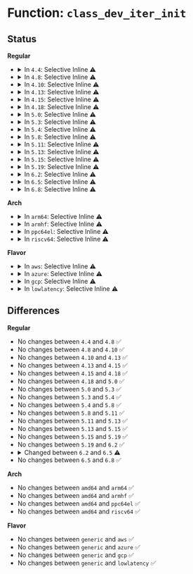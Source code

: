 # Function: <code>class_dev_iter_init</code>

## Status
<b>Regular</b>
<ul>
<li>
<details>
<summary>In <code>4.4</code>: Selective Inline ⚠️</summary>

```c
void class_dev_iter_init(struct class_dev_iter *iter, struct class *class, struct device *start, const struct device_type *type);
```

**Collision:** Unique Global

**Inline:** Selective

**Transformation:** False

**Instances:**

```
In drivers/base/class.c (ffffffff8154cce0)
Location: drivers/base/class.c:294
Inline: True
Inline callers:
  - drivers/base/class.c:class_interface_register
  - drivers/base/class.c:class_interface_unregister
Direct callers:
  - block/genhd.c:disk_seqf_start
  - block/genhd.c:blk_lookup_devt
  - block/genhd.c:printk_all_partitions
  - drivers/phy/phy-core.c:of_phy_simple_xlate
  - drivers/extcon/extcon.c:extcon_register_interest
```
**Symbols:**

```
ffffffff8154cce0-ffffffff8154cd21: class_dev_iter_init (STB_GLOBAL)
```
</details>
</li>
<li>
<details>
<summary>In <code>4.8</code>: Selective Inline ⚠️</summary>

```c
void class_dev_iter_init(struct class_dev_iter *iter, struct class *class, struct device *start, const struct device_type *type);
```

**Collision:** Unique Global

**Inline:** Selective

**Transformation:** False

**Instances:**

```
In drivers/base/class.c (ffffffff8159ecce)
Location: drivers/base/class.c:294
Inline: True
Inline callers:
  - drivers/base/class.c:class_interface_unregister
  - drivers/base/class.c:class_interface_register
Direct callers:
  - block/genhd.c:blk_lookup_devt
  - block/genhd.c:disk_seqf_start
  - block/genhd.c:printk_all_partitions
  - drivers/phy/phy-core.c:of_phy_simple_xlate
```
**Symbols:**

```
ffffffff8159ead0-ffffffff8159eb11: class_dev_iter_init (STB_GLOBAL)
```
</details>
</li>
<li>
<details>
<summary>In <code>4.10</code>: Selective Inline ⚠️</summary>

```c
void class_dev_iter_init(struct class_dev_iter *iter, struct class *class, struct device *start, const struct device_type *type);
```

**Collision:** Unique Global

**Inline:** Selective

**Transformation:** False

**Instances:**

```
In drivers/base/class.c (ffffffff815cd28e)
Location: drivers/base/class.c:309
Inline: True
Inline callers:
  - drivers/base/class.c:class_interface_unregister
  - drivers/base/class.c:class_interface_register
Direct callers:
  - block/genhd.c:blk_lookup_devt
  - block/genhd.c:disk_seqf_start
  - block/genhd.c:printk_all_partitions
  - drivers/phy/phy-core.c:of_phy_simple_xlate
```
**Symbols:**

```
ffffffff815cd090-ffffffff815cd0d1: class_dev_iter_init (STB_GLOBAL)
```
</details>
</li>
<li>
<details>
<summary>In <code>4.13</code>: Selective Inline ⚠️</summary>

```c
void class_dev_iter_init(struct class_dev_iter *iter, struct class *class, struct device *start, const struct device_type *type);
```

**Collision:** Unique Global

**Inline:** Selective

**Transformation:** False

**Instances:**

```
In drivers/base/class.c (ffffffff815e1d88)
Location: drivers/base/class.c:276
Inline: True
Inline callers:
  - drivers/base/class.c:class_interface_unregister
  - drivers/base/class.c:class_interface_register
Direct callers:
  - block/genhd.c:blk_lookup_devt
  - block/genhd.c:disk_seqf_start
  - block/genhd.c:printk_all_partitions
  - drivers/phy/phy-core.c:of_phy_simple_xlate
  - drivers/pci/endpoint/pci-epc-core.c:pci_epc_get
```
**Symbols:**

```
ffffffff815e1b70-ffffffff815e1bb1: class_dev_iter_init (STB_GLOBAL)
```
</details>
</li>
<li>
<details>
<summary>In <code>4.15</code>: Selective Inline ⚠️</summary>

```c
void class_dev_iter_init(struct class_dev_iter *iter, struct class *class, struct device *start, const struct device_type *type);
```

**Collision:** Unique Global

**Inline:** Selective

**Transformation:** False

**Instances:**

```
In drivers/base/class.c (ffffffff81648ef8)
Location: drivers/base/class.c:276
Inline: True
Inline callers:
  - drivers/base/class.c:class_interface_unregister
  - drivers/base/class.c:class_interface_register
Direct callers:
  - block/genhd.c:blk_lookup_devt
  - block/genhd.c:disk_seqf_start
  - block/genhd.c:printk_all_partitions
  - drivers/phy/phy-core.c:of_phy_simple_xlate
  - drivers/pci/endpoint/pci-epc-core.c:pci_epc_get
```
**Symbols:**

```
ffffffff81648ce0-ffffffff81648d21: class_dev_iter_init (STB_GLOBAL)
```
</details>
</li>
<li>
<details>
<summary>In <code>4.18</code>: Selective Inline ⚠️</summary>

```c
void class_dev_iter_init(struct class_dev_iter *iter, struct class *class, struct device *start, const struct device_type *type);
```

**Collision:** Unique Global

**Inline:** Selective

**Transformation:** False

**Instances:**

```
In drivers/base/class.c (ffffffff816844be)
Location: drivers/base/class.c:274
Inline: True
Inline callers:
  - drivers/base/class.c:class_interface_unregister
  - drivers/base/class.c:class_interface_register
Direct callers:
  - block/genhd.c:blk_lookup_devt
  - block/genhd.c:disk_seqf_start
  - block/genhd.c:printk_all_partitions
  - drivers/phy/phy-core.c:of_phy_simple_xlate
  - drivers/pci/endpoint/pci-epc-core.c:pci_epc_get
```
**Symbols:**

```
ffffffff816842c0-ffffffff81684301: class_dev_iter_init (STB_GLOBAL)
```
</details>
</li>
<li>
<details>
<summary>In <code>5.0</code>: Selective Inline ⚠️</summary>

```c
void class_dev_iter_init(struct class_dev_iter *iter, struct class *class, struct device *start, const struct device_type *type);
```

**Collision:** Unique Global

**Inline:** Selective

**Transformation:** False

**Instances:**

```
In drivers/base/class.c (ffffffff816a417e)
Location: drivers/base/class.c:274
Inline: True
Inline callers:
  - drivers/base/class.c:class_interface_unregister
  - drivers/base/class.c:class_interface_register
Direct callers:
  - block/genhd.c:blk_lookup_devt
  - block/genhd.c:disk_seqf_start
  - block/genhd.c:printk_all_partitions
  - drivers/phy/phy-core.c:of_phy_simple_xlate
  - drivers/pci/endpoint/pci-epc-core.c:pci_epc_get
```
**Symbols:**

```
ffffffff816a3f90-ffffffff816a3fcc: class_dev_iter_init (STB_GLOBAL)
```
</details>
</li>
<li>
<details>
<summary>In <code>5.3</code>: Selective Inline ⚠️</summary>

```c
void class_dev_iter_init(struct class_dev_iter *iter, struct class *class, struct device *start, const struct device_type *type);
```

**Collision:** Unique Global

**Inline:** Selective

**Transformation:** False

**Instances:**

```
In drivers/base/class.c (ffffffff816dd0ae)
Location: drivers/base/class.c:280
Inline: True
Inline callers:
  - drivers/base/class.c:class_interface_unregister
  - drivers/base/class.c:class_interface_register
Direct callers:
  - block/genhd.c:blk_lookup_devt
  - block/genhd.c:disk_seqf_start
  - block/genhd.c:printk_all_partitions
  - drivers/phy/phy-core.c:of_phy_simple_xlate
  - drivers/pci/endpoint/pci-epc-core.c:pci_epc_get
```
**Symbols:**

```
ffffffff816dcec0-ffffffff816dcefe: class_dev_iter_init (STB_GLOBAL)
```
</details>
</li>
<li>
<details>
<summary>In <code>5.4</code>: Selective Inline ⚠️</summary>

```c
void class_dev_iter_init(struct class_dev_iter *iter, struct class *class, struct device *start, const struct device_type *type);
```

**Collision:** Unique Global

**Inline:** Selective

**Transformation:** False

**Instances:**

```
In drivers/base/class.c (ffffffff8170115e)
Location: drivers/base/class.c:280
Inline: True
Inline callers:
  - drivers/base/class.c:class_interface_unregister
  - drivers/base/class.c:class_interface_register
Direct callers:
  - block/genhd.c:blk_lookup_devt
  - block/genhd.c:disk_seqf_start
  - block/genhd.c:printk_all_partitions
  - drivers/phy/phy-core.c:of_phy_simple_xlate
  - drivers/pci/endpoint/pci-epc-core.c:pci_epc_get
```
**Symbols:**

```
ffffffff81700f70-ffffffff81700fae: class_dev_iter_init (STB_GLOBAL)
```
</details>
</li>
<li>
<details>
<summary>In <code>5.8</code>: Selective Inline ⚠️</summary>

```c
void class_dev_iter_init(struct class_dev_iter *iter, struct class *class, struct device *start, const struct device_type *type);
```

**Collision:** Unique Global

**Inline:** Selective

**Transformation:** False

**Instances:**

```
In drivers/base/class.c (ffffffff817bb649)
Location: drivers/base/class.c:281
Inline: True
Inline callers:
  - drivers/base/class.c:class_interface_unregister
  - drivers/base/class.c:class_interface_register
  - drivers/base/class.c:class_find_device
  - drivers/base/class.c:class_for_each_device
Direct callers:
  - block/genhd.c:blk_lookup_devt
  - block/genhd.c:disk_seqf_start
  - block/genhd.c:printk_all_partitions
  - drivers/phy/phy-core.c:of_phy_simple_xlate
  - drivers/pci/endpoint/pci-epc-core.c:pci_epc_get
```
**Symbols:**

```
ffffffff817baee0-ffffffff817baf1e: class_dev_iter_init (STB_GLOBAL)
```
</details>
</li>
<li>
<details>
<summary>In <code>5.11</code>: Selective Inline ⚠️</summary>

```c
void class_dev_iter_init(struct class_dev_iter *iter, struct class *class, struct device *start, const struct device_type *type);
```

**Collision:** Unique Global

**Inline:** Selective

**Transformation:** False

**Instances:**

```
In drivers/base/class.c (ffffffff817d0239)
Location: drivers/base/class.c:281
Inline: True
Inline callers:
  - drivers/base/class.c:class_interface_unregister
  - drivers/base/class.c:class_interface_register
  - drivers/base/class.c:class_find_device
  - drivers/base/class.c:class_for_each_device
Direct callers:
  - block/genhd.c:blk_lookup_devt
  - block/genhd.c:disk_seqf_start
  - block/genhd.c:printk_all_partitions
  - block/blk-cgroup.c:blkcg_fill_root_iostats
  - drivers/phy/phy-core.c:of_phy_simple_xlate
  - drivers/pci/endpoint/pci-epc-core.c:pci_epc_get
```
**Symbols:**

```
ffffffff817cfae0-ffffffff817cfb1e: class_dev_iter_init (STB_GLOBAL)
```
</details>
</li>
<li>
<details>
<summary>In <code>5.13</code>: Selective Inline ⚠️</summary>

```c
void class_dev_iter_init(struct class_dev_iter *iter, struct class *class, struct device *start, const struct device_type *type);
```

**Collision:** Unique Global

**Inline:** Selective

**Transformation:** False

**Instances:**

```
In drivers/base/class.c (ffffffff817b3c5e)
Location: drivers/base/class.c:281
Inline: True
Inline callers:
  - drivers/base/class.c:class_interface_unregister
  - drivers/base/class.c:class_interface_register
  - drivers/base/class.c:class_find_device
  - drivers/base/class.c:class_for_each_device
Direct callers:
  - block/genhd.c:blk_lookup_devt
  - block/genhd.c:disk_seqf_start
  - block/genhd.c:printk_all_partitions
  - block/blk-cgroup.c:blkcg_print_stat
  - drivers/phy/phy-core.c:of_phy_simple_xlate
  - drivers/pci/endpoint/pci-epc-core.c:pci_epc_get
```
**Symbols:**

```
ffffffff817b34f0-ffffffff817b352e: class_dev_iter_init (STB_GLOBAL)
```
</details>
</li>
<li>
<details>
<summary>In <code>5.15</code>: Selective Inline ⚠️</summary>

```c
void class_dev_iter_init(struct class_dev_iter *iter, struct class *class, struct device *start, const struct device_type *type);
```

**Collision:** Unique Global

**Inline:** Selective

**Transformation:** False

**Instances:**

```
In drivers/base/class.c (ffffffff8183d13e)
Location: drivers/base/class.c:281
Inline: True
Inline callers:
  - drivers/base/class.c:class_interface_unregister
  - drivers/base/class.c:class_interface_register
  - drivers/base/class.c:class_find_device
  - drivers/base/class.c:class_for_each_device
Direct callers:
  - block/genhd.c:blk_lookup_devt
  - block/genhd.c:disk_seqf_start
  - block/genhd.c:printk_all_partitions
  - block/blk-cgroup.c:blkcg_print_stat
  - drivers/phy/phy-core.c:of_phy_simple_xlate
  - drivers/pci/endpoint/pci-epc-core.c:pci_epc_get
```
**Symbols:**

```
ffffffff8183c9d0-ffffffff8183ca0e: class_dev_iter_init (STB_GLOBAL)
```
</details>
</li>
<li>
<details>
<summary>In <code>5.19</code>: Selective Inline ⚠️</summary>

```c
void class_dev_iter_init(struct class_dev_iter *iter, struct class *class, struct device *start, const struct device_type *type);
```

**Collision:** Unique Global

**Inline:** Selective

**Transformation:** False

**Instances:**

```
In drivers/base/class.c (ffffffff8197fd48)
Location: drivers/base/class.c:281
Inline: True
Inline callers:
  - drivers/base/class.c:class_interface_unregister
  - drivers/base/class.c:class_interface_register
  - drivers/base/class.c:class_find_device
  - drivers/base/class.c:class_for_each_device
Direct callers:
  - block/genhd.c:blk_lookup_devt
  - block/genhd.c:disk_seqf_start
  - block/genhd.c:printk_all_partitions
  - block/blk-cgroup.c:blkcg_print_stat
  - drivers/phy/phy-core.c:of_phy_simple_xlate
  - drivers/pci/endpoint/pci-epc-core.c:pci_epc_get
```
**Symbols:**

```
ffffffff8197f490-ffffffff8197f4da: class_dev_iter_init (STB_GLOBAL)
```
</details>
</li>
<li>
<details>
<summary>In <code>6.2</code>: Selective Inline ⚠️</summary>

```c
void class_dev_iter_init(struct class_dev_iter *iter, struct class *class, struct device *start, const struct device_type *type);
```

**Collision:** Unique Global

**Inline:** Selective

**Transformation:** False

**Instances:**

```
In drivers/base/class.c (ffffffff81aed678)
Location: drivers/base/class.c:286
Inline: True
Inline callers:
  - drivers/base/class.c:class_interface_unregister
  - drivers/base/class.c:class_interface_register
  - drivers/base/class.c:class_find_device
  - drivers/base/class.c:class_for_each_device
Direct callers:
  - block/genhd.c:blk_lookup_devt
  - block/genhd.c:disk_seqf_start
  - block/genhd.c:printk_all_partitions
  - block/blk-cgroup.c:blkcg_fill_root_iostats
  - drivers/phy/phy-core.c:of_phy_simple_xlate
  - drivers/pci/endpoint/pci-epc-core.c:pci_epc_get
```
**Symbols:**

```
ffffffff81aecd00-ffffffff81aecd4a: class_dev_iter_init (STB_GLOBAL)
```
</details>
</li>
<li>
<details>
<summary>In <code>6.5</code>: Selective Inline ⚠️</summary>

```c
void class_dev_iter_init(struct class_dev_iter *iter, const struct class *class, const struct device *start, const struct device_type *type);
```

**Collision:** Unique Global

**Inline:** Selective

**Transformation:** False

**Instances:**

```
In drivers/base/class.c (ffffffff81b3b9e7)
Location: drivers/base/class.c:310
Inline: True
Inline callers:
  - drivers/base/class.c:class_interface_unregister
  - drivers/base/class.c:class_interface_register
  - drivers/base/class.c:class_find_device
  - drivers/base/class.c:class_for_each_device
Direct callers:
  - block/genhd.c:disk_seqf_start
  - block/early-lookup.c:printk_all_partitions
  - block/early-lookup.c:blk_lookup_devt
  - block/blk-cgroup.c:blkcg_fill_root_iostats
  - drivers/phy/phy-core.c:of_phy_simple_xlate
  - drivers/pci/endpoint/pci-epc-core.c:pci_epc_get
```
**Symbols:**

```
ffffffff81b3b3e0-ffffffff81b3b44b: class_dev_iter_init (STB_GLOBAL)
```
</details>
</li>
<li>
<details>
<summary>In <code>6.8</code>: Selective Inline ⚠️</summary>

```c
void class_dev_iter_init(struct class_dev_iter *iter, const struct class *class, const struct device *start, const struct device_type *type);
```

**Collision:** Unique Global

**Inline:** Selective

**Transformation:** False

**Instances:**

```
In drivers/base/class.c (ffffffff81b93537)
Location: drivers/base/class.c:309
Inline: True
Inline callers:
  - drivers/base/class.c:class_interface_unregister
  - drivers/base/class.c:class_interface_register
  - drivers/base/class.c:class_find_device
  - drivers/base/class.c:class_for_each_device
Direct callers:
  - block/genhd.c:disk_seqf_start
  - block/early-lookup.c:printk_all_partitions
  - block/early-lookup.c:blk_lookup_devt
  - block/blk-cgroup.c:blkcg_fill_root_iostats
  - drivers/phy/phy-core.c:of_phy_simple_xlate
  - drivers/pci/endpoint/pci-epc-core.c:pci_epc_get
```
**Symbols:**

```
ffffffff81b92f30-ffffffff81b92f9b: class_dev_iter_init (STB_GLOBAL)
```
</details>
</li>
</ul>
<b>Arch</b>
<ul>
<li>
<details>
<summary>In <code>arm64</code>: Selective Inline ⚠️</summary>

```c
void class_dev_iter_init(struct class_dev_iter *iter, struct class *class, struct device *start, const struct device_type *type);
```

**Collision:** Unique Global

**Inline:** Selective

**Transformation:** False

**Instances:**

```
In drivers/base/class.c (ffff8000108ec99c)
Location: drivers/base/class.c:280
Inline: True
Inline callers:
  - drivers/base/class.c:class_interface_unregister
  - drivers/base/class.c:class_interface_register
Direct callers:
  - block/genhd.c:blk_lookup_devt
  - block/genhd.c:disk_seqf_start
  - block/genhd.c:printk_all_partitions
  - drivers/phy/phy-core.c:of_phy_simple_xlate
  - drivers/pci/endpoint/pci-epc-core.c:pci_epc_get
```
**Symbols:**

```
ffff8000108ec770-ffff8000108ec7cc: class_dev_iter_init (STB_GLOBAL)
```
</details>
</li>
<li>
<details>
<summary>In <code>armhf</code>: Selective Inline ⚠️</summary>

```c
void class_dev_iter_init(struct class_dev_iter *iter, struct class *class, struct device *start, const struct device_type *type);
```

**Collision:** Unique Global

**Inline:** Selective

**Transformation:** False

**Instances:**

```
In drivers/base/class.c (c09da83c)
Location: drivers/base/class.c:280
Inline: True
Inline callers:
  - drivers/base/class.c:class_interface_unregister
  - drivers/base/class.c:class_interface_register
Direct callers:
  - block/genhd.c:blk_lookup_devt
  - block/genhd.c:disk_seqf_start
  - block/genhd.c:printk_all_partitions
  - drivers/phy/phy-core.c:of_phy_simple_xlate
  - drivers/pci/endpoint/pci-epc-core.c:pci_epc_get
```
**Symbols:**

```
c09da62c-c09da66c: class_dev_iter_init (STB_GLOBAL)
```
</details>
</li>
<li>
<details>
<summary>In <code>ppc64el</code>: Selective Inline ⚠️</summary>

```c
void class_dev_iter_init(struct class_dev_iter *iter, struct class *class, struct device *start, const struct device_type *type);
```

**Collision:** Unique Global

**Inline:** Selective

**Transformation:** False

**Instances:**

```
In drivers/base/class.c (c000000000984398)
Location: drivers/base/class.c:280
Inline: True
Inline callers:
  - drivers/base/class.c:class_interface_unregister
  - drivers/base/class.c:class_interface_register
Direct callers:
  - block/genhd.c:blk_lookup_devt
  - block/genhd.c:disk_seqf_start
  - block/genhd.c:printk_all_partitions
  - drivers/phy/phy-core.c:of_phy_simple_xlate
  - drivers/pci/endpoint/pci-epc-core.c:pci_epc_get
```
**Symbols:**

```
c000000000984090-c0000000009840fc: class_dev_iter_init (STB_GLOBAL)
```
</details>
</li>
<li>
<details>
<summary>In <code>riscv64</code>: Selective Inline ⚠️</summary>

```c
void class_dev_iter_init(struct class_dev_iter *iter, struct class *class, struct device *start, const struct device_type *type);
```

**Collision:** Unique Global

**Inline:** Selective

**Transformation:** False

**Instances:**

```
In drivers/base/class.c (ffffffe00057fc56)
Location: drivers/base/class.c:280
Inline: True
Inline callers:
  - drivers/base/class.c:class_interface_unregister
  - drivers/base/class.c:class_interface_register
Direct callers:
  - block/genhd.c:blk_lookup_devt
  - block/genhd.c:disk_seqf_start
  - block/genhd.c:printk_all_partitions
  - drivers/phy/phy-core.c:of_phy_simple_xlate
  - drivers/pci/endpoint/pci-epc-core.c:pci_epc_get
```
**Symbols:**

```
ffffffe00057faaa-ffffffe00057fafc: class_dev_iter_init (STB_GLOBAL)
```
</details>
</li>
</ul>
<b>Flavor</b>
<ul>
<li>
<details>
<summary>In <code>aws</code>: Selective Inline ⚠️</summary>

```c
void class_dev_iter_init(struct class_dev_iter *iter, struct class *class, struct device *start, const struct device_type *type);
```

**Collision:** Unique Global

**Inline:** Selective

**Transformation:** False

**Instances:**

```
In drivers/base/class.c (ffffffff816c694e)
Location: drivers/base/class.c:280
Inline: True
Inline callers:
  - drivers/base/class.c:class_interface_unregister
  - drivers/base/class.c:class_interface_register
Direct callers:
  - block/genhd.c:blk_lookup_devt
  - block/genhd.c:disk_seqf_start
  - block/genhd.c:printk_all_partitions
  - drivers/phy/phy-core.c:of_phy_simple_xlate
  - drivers/pci/endpoint/pci-epc-core.c:pci_epc_get
```
**Symbols:**

```
ffffffff816c6760-ffffffff816c679e: class_dev_iter_init (STB_GLOBAL)
```
</details>
</li>
<li>
<details>
<summary>In <code>azure</code>: Selective Inline ⚠️</summary>

```c
void class_dev_iter_init(struct class_dev_iter *iter, struct class *class, struct device *start, const struct device_type *type);
```

**Collision:** Unique Global

**Inline:** Selective

**Transformation:** False

**Instances:**

```
In drivers/base/class.c (ffffffff816a1bae)
Location: drivers/base/class.c:280
Inline: True
Inline callers:
  - drivers/base/class.c:class_interface_unregister
  - drivers/base/class.c:class_interface_register
Direct callers:
  - block/genhd.c:blk_lookup_devt
  - block/genhd.c:disk_seqf_start
  - block/genhd.c:printk_all_partitions
  - drivers/phy/phy-core.c:of_phy_simple_xlate
  - drivers/pci/endpoint/pci-epc-core.c:pci_epc_get
```
**Symbols:**

```
ffffffff816a19c0-ffffffff816a19fe: class_dev_iter_init (STB_GLOBAL)
```
</details>
</li>
<li>
<details>
<summary>In <code>gcp</code>: Selective Inline ⚠️</summary>

```c
void class_dev_iter_init(struct class_dev_iter *iter, struct class *class, struct device *start, const struct device_type *type);
```

**Collision:** Unique Global

**Inline:** Selective

**Transformation:** False

**Instances:**

```
In drivers/base/class.c (ffffffff816f4e1e)
Location: drivers/base/class.c:280
Inline: True
Inline callers:
  - drivers/base/class.c:class_interface_unregister
  - drivers/base/class.c:class_interface_register
Direct callers:
  - block/genhd.c:blk_lookup_devt
  - block/genhd.c:disk_seqf_start
  - block/genhd.c:printk_all_partitions
  - drivers/phy/phy-core.c:of_phy_simple_xlate
  - drivers/pci/endpoint/pci-epc-core.c:pci_epc_get
```
**Symbols:**

```
ffffffff816f4c30-ffffffff816f4c6e: class_dev_iter_init (STB_GLOBAL)
```
</details>
</li>
<li>
<details>
<summary>In <code>lowlatency</code>: Selective Inline ⚠️</summary>

```c
void class_dev_iter_init(struct class_dev_iter *iter, struct class *class, struct device *start, const struct device_type *type);
```

**Collision:** Unique Global

**Inline:** Selective

**Transformation:** False

**Instances:**

```
In drivers/base/class.c (ffffffff8170f6ae)
Location: drivers/base/class.c:280
Inline: True
Inline callers:
  - drivers/base/class.c:class_interface_unregister
  - drivers/base/class.c:class_interface_register
Direct callers:
  - block/genhd.c:blk_lookup_devt
  - block/genhd.c:disk_seqf_start
  - block/genhd.c:printk_all_partitions
  - drivers/phy/phy-core.c:of_phy_simple_xlate
  - drivers/pci/endpoint/pci-epc-core.c:pci_epc_get
```
**Symbols:**

```
ffffffff8170f4c0-ffffffff8170f4fe: class_dev_iter_init (STB_GLOBAL)
```
</details>
</li>
</ul>

## Differences
<b>Regular</b>
<ul>
<li>
No changes between <code>4.4</code> and <code>4.8</code> ✅
</li>
<li>
No changes between <code>4.8</code> and <code>4.10</code> ✅
</li>
<li>
No changes between <code>4.10</code> and <code>4.13</code> ✅
</li>
<li>
No changes between <code>4.13</code> and <code>4.15</code> ✅
</li>
<li>
No changes between <code>4.15</code> and <code>4.18</code> ✅
</li>
<li>
No changes between <code>4.18</code> and <code>5.0</code> ✅
</li>
<li>
No changes between <code>5.0</code> and <code>5.3</code> ✅
</li>
<li>
No changes between <code>5.3</code> and <code>5.4</code> ✅
</li>
<li>
No changes between <code>5.4</code> and <code>5.8</code> ✅
</li>
<li>
No changes between <code>5.8</code> and <code>5.11</code> ✅
</li>
<li>
No changes between <code>5.11</code> and <code>5.13</code> ✅
</li>
<li>
No changes between <code>5.13</code> and <code>5.15</code> ✅
</li>
<li>
No changes between <code>5.15</code> and <code>5.19</code> ✅
</li>
<li>
No changes between <code>5.19</code> and <code>6.2</code> ✅
</li>
<li>
<details>
<summary>Changed between <code>6.2</code> and <code>6.5</code> ⚠️</summary>
<ul>
<li>
<b>Param type changed. </b>
<code>struct class *class</code> ➡️ <code>const struct class *class</code>
</li>
<li>
<b>Param type changed. </b>
<code>struct device *start</code> ➡️ <code>const struct device *start</code>
</li>
</ul>
</details>
</li>
<li>
No changes between <code>6.5</code> and <code>6.8</code> ✅
</li>
</ul>
<b>Arch</b>
<ul>
<li>
No changes between <code>amd64</code> and <code>arm64</code> ✅
</li>
<li>
No changes between <code>amd64</code> and <code>armhf</code> ✅
</li>
<li>
No changes between <code>amd64</code> and <code>ppc64el</code> ✅
</li>
<li>
No changes between <code>amd64</code> and <code>riscv64</code> ✅
</li>
</ul>
<b>Flavor</b>
<ul>
<li>
No changes between <code>generic</code> and <code>aws</code> ✅
</li>
<li>
No changes between <code>generic</code> and <code>azure</code> ✅
</li>
<li>
No changes between <code>generic</code> and <code>gcp</code> ✅
</li>
<li>
No changes between <code>generic</code> and <code>lowlatency</code> ✅
</li>
</ul>
